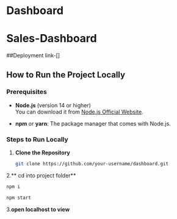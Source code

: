# Dashboard

# Sales-Dashboard
##Deployment link-[]
## How to Run the Project Locally

### Prerequisites
- **Node.js** (version 14 or higher)  
  You can download it from [Node.js Official Website](https://nodejs.org/).
  
- **npm** or **yarn**: The package manager that comes with Node.js.

### Steps to Run Locally

1. **Clone the Repository**
   ```bash
   git clone https://github.com/your-username/dashboard.git
   ```

2.** cd into project folder**
```bash
npm i
```
```bash
npm start
```

3.**open localhost to view**
